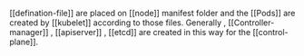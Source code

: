[[defination-file]] are placed on [[node]] manifest folder and the [[Pods]] are created by [[kubelet]] according to those files.
Generally , [[Controller-manager]] , [[apiserver]] , [[etcd]] are created in this way for the [[control-plane]].
